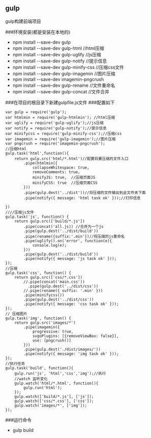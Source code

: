 ## gulp
gulp构建前端项目

###环境安装(都是安装在本地的)
* npm install --save-dev gulp  
* npm install --save-dev gulp-html           //html压缩
* npm install --save-dev gulp-uglify         //js压缩
* npm install --save-dev gulp-notify         //提示信息
* npm install --save-dev gulp-minify-css     //压缩css文件
* npm install --save-dev gulp-imagemin       //图片压缩
* npm install --save-dev imagemin-pngcrush
* npm install --save-dev gulp-rename         //文件重命名
* npm install --save-dev gulp-concat     //文件合并

###在项目的根目录下新建gulpfile.js文件
###配置如下
```
var gulp = require('gulp');
var htmlmin = require('gulp-htmlmin'); //html压缩
var uglify = require('gulp-uglify');//js压缩
var notify = require('gulp-notify');//提示信息
var minifycss = require('gulp-minify-css');//压缩css
var imagemin = require('gulp-imagemin');//图片压缩
var pngcrush = require('imagemin-pngcrush');
//压缩html
gulp.task('html',function(){
    return gulp.src('html/*.html')//配置将要压缩的文件入口
        .pipe(htmlmin({
            collapseWhitespace: true,
            removeComments: true,
            minifyJS: true,  //压缩页面JS
            minifyCSS: true  //压缩页面CSS
        }))
        .pipe(gulp.dest('../dist'))//将压缩的文件输出到此文件夹下面
        .pipe(notify({ message: 'html task ok' }));//打印信息

})
////压缩js文件
gulp.task('js', function() {
    return gulp.src(['build/*.js'])
        .pipe(concat('all.js)) //合并为一个js
        .pipe(gulp.dest('../dist/build'))
        .pipe(rename({suffix:'.min'})//将压缩的js重命名
        .pipe(uglify().on('error', function(e){
            console.log(e);
        }))
        .pipe(gulp.dest('../dist/build'))
        .pipe(notify({ message: 'js task ok' }));
});
//压缩
gulp.task('css', function() {
    return gulp.src(['css/*.css'])
        //.pipe(concat('main.css'))
          .pipe(gulp.dest('../dist/css'))
        //.pipe(rename({ suffix: '.min' }))
        .pipe(minifycss())
        .pipe(gulp.dest('../dist/css'))
        .pipe(notify({ message: 'css task ok' }));
});
// 压缩图片
gulp.task('img', function() {
    return gulp.src('images/*')
        .pipe(imagemin({
            progressive: true,
            svgoPlugins: [{removeViewBox: false}],
            use: [pngcrush()]
        }))
        .pipe(gulp.dest('./dist/images/'))
        .pipe(notify({ message: 'img task ok' }));
});
//执行任务
gulp.task('build', function(){
    gulp.run('js', 'html','css','img');//执行
    //watch 监听变化
    gulp.watch('html/*.html', function(){
        gulp.run('html');
    });
    gulp.watch(['build/*.js'], ['js']);
    gulp.watch(['css/*.css'], ['css']);
    gulp.watch('images/*', ['img']);
});
```
###运行命令
* gulp build


